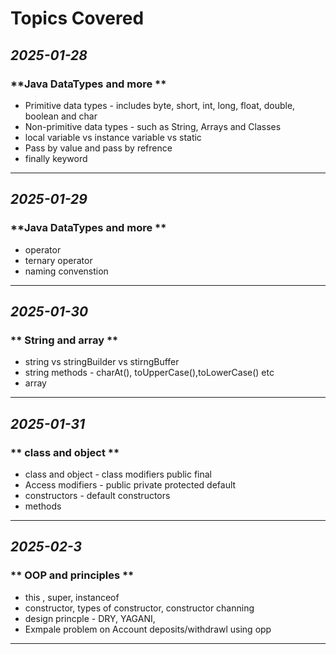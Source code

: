 # Topics Covered  

## *2025-01-28*

### **Java DataTypes and more **
- Primitive data types - includes byte, short, int, long, float, double, boolean and char
- Non-primitive data types - such as String, Arrays and Classes 
- local variable vs instance variable vs static 
- Pass by value and pass by refrence
- finally keyword

---
## *2025-01-29*

### **Java DataTypes and more **
- operator
- ternary operator 
- naming convenstion

---
## *2025-01-30*

### ** String and array **
- string vs stringBuilder vs stirngBuffer 
- string methods - charAt(), toUpperCase(),toLowerCase() etc 
- array 

---
## *2025-01-31*

### ** class and object **
- class and object  - class modifiers public final 
- Access modifiers - public private protected default 
- constructors - default constructors
- methods

---
## *2025-02-3*

### ** OOP and principles **
- this , super, instanceof
- constructor, types of constructor, constructor channing
- design princple - DRY, YAGANI,
- Exmpale problem on Account deposits/withdrawl using opp

---
